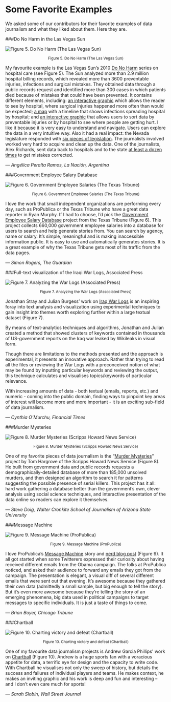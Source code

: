 # Some Favorite Examples

We asked some of our contributors for their favorite examples of data journalism and what they liked about them. Here they are.

###Do No Harm in the Las Vegas Sun



![](http://datajournalismhandbook.org/1.0/en/figs/incoming/01-GG.png "Figure 5. Do No Harm (The Las Vegas Sun)")

<center><small>Figure 5. Do No Harm (The Las Vegas Sun)</small></center>

My favourite example is the Las Vegas Sun’s 2010 [Do No Harm](http://www.lasvegassun.com/hospital-care/) series on hospital care (see Figure 5). The Sun analyzed more than 2.9 million hospital billing records, which revealed more than 3600 preventable injuries, infections and surgical mistakes. They obtained data through a public records request and identified more than 300 cases in which patients died because of mistakes that could have been prevented. It contains different elements, including: [an interactive graphic](http://www.lasvegassun.com/hospital-care/surgical-injuries-interactive/) which allows the reader to see by hospital, where surgical injuries happened more often than would be expected; [a map](http://www.lasvegassun.com/hospital-care/infections-interactive/) with a timeline that shows infections spreading hospital by hospital; and [an interactive graphic](http://www.lasvegassun.com/hospital-care/events-chart/) that allows users to sort data by preventable injuries or by hospital to see where people are getting hurt. I like it because it is very easy to understand and navigate. Users can explore the data in a very intuitive way. Also it had a real impact: the Nevada legislature responded with [six pieces of legislation](http://www.lasvegassun.com/news/2011/apr/14/health-care-transparency-bills-pass-key-milestone-). The journalists involved worked very hard to acquire and clean up the data. One of the journalists, Alex Richards, sent data back to hospitals and to the state [at least a dozen times](http://www.poynter.org/latest-news/als-morning-meeting/128672/las-vegas-sun-pulitzer-finalists-explain-how-they-turned-data-into-web-gold/) to get mistakes corrected.

— *Angélica Peralta Ramos, La Nación, Argentina*

###Government Employee Salary Database

![](http://datajournalismhandbook.org/1.0/en/figs/incoming/01-FF.png "Figure 6. Government Employee Salaries (The Texas Tribune)")

<center><small>Figure 6. Government Employee Salaries (The Texas Tribune)</small></center>

I love the work that small independent organizations are performing every day, such as ProPublica or the Texas Tribune who have a great data reporter in Ryan Murphy. If I had to choose, I’d pick the [Government Employee Salary Database](http://www.texastribune.org/library/data/government-employee-salaries/) project from the Texas Tribune (Figure 6). This project collects 660,000 government employee salaries into a database for users to search and help generate stories from. You can search by agency, name or salary. It’s simple, meaningful and is making inaccessible information public. It is easy to use and automatically generates stories. It is a great example of why the Texas Tribune gets most of its traffic from the data pages.

— *Simon Rogers, The Guardian*

###Full-text visualization of the Iraqi War Logs, Associated Press

![](http://datajournalismhandbook.org/1.0/en/figs/incoming/01-YY.jpg "Figure 7. Analyzing the War Logs (Associated Press)")

<center><small>Figure 7. Analyzing the War Logs (Associated Press)</small></center>

Jonathan Stray and Julian Burgess’ work on [Iraq War Logs](http://jonathanstray.com/a-full-text-visualization-of-the-iraq-war-logs) is an inspiring foray into text analysis and visualization using experimental techniques to gain insight into themes worth exploring further within a large textual dataset (Figure 7).

By means of text-analytics techniques and algorithms, Jonathan and Julian created a method that showed clusters of keywords contained in thousands of US-government reports on the Iraq war leaked by Wikileaks in visual form.

Though there are limitations to the methods presented and the approach is experimental, it presents an innovative approach. Rather than trying to read all the files or reviewing the War Logs with a preconceived notion of what may be found by inputting particular keywords and reviewing the output, this technique calculates and visualises topics/keywords of particular relevance.

With increasing amounts of data - both textual (emails, reports, etc.) and numeric - coming into the public domain, finding ways to pinpoint key areas of interest will become more and more important - it is an exciting sub-field of data journalism.

— *Cynthia O’Murchu, Financial Times*

###Murder Mysteries

![](http://datajournalismhandbook.org/1.0/en/figs/incoming/01-XX.jpg "Figure 8. Murder Mysteries (Scripps Howard News Service)")

<center><small>Figure 8. Murder Mysteries (Scripps Howard News Service)</small></center>

One of my favorite pieces of data journalism is the “[Murder Mysteries](http://projects.scrippsnews.com/magazine/murder-mysteries/)” project by Tom Hargrove of the Scripps Howard News Service (Figure 8). He built from government data and public records requests a demographically-detailed database of more than 185,000 unsolved murders, and then designed an algorithm to search it for patterns suggesting the possible presence of serial killers. This project has it all: hard work gathering a database better than the government’s own, clever analysis using social science techniques, and interactive presentation of the data online so readers can explore it themselves.

— *Steve Doig, Walter Cronkite School of Journalism of Arizona State University*

###Message Machine

![](http://datajournalismhandbook.org/1.0/en/figs/incoming/01-HH.png "Figure 9. Message Machine (ProPublica)")

<center><small>Figure 9. Message Machine (ProPublica)</small></center>

I love ProPublica’s [Message Machine](http://www.propublica.org/special/message-machine-you-probably-dont-know-janet) story and [nerd blog post](http://www.propublica.org/nerds/item/when-are-190-emails-like-six-emails) (Figure 9). It all got started when some Twitterers expressed their curiosity about having received different emails from the Obama campaign. The folks at ProPublica noticed, and asked their audience to forward any emails they got from the campaign. The presentation is elegant, a visual diff of several different emails that were sent out that evening. It’s awesome because they gathered their own data (admittedly a small sample, but big enough to tell the story). But it’s even more awesome because they’re telling the story of an emerging phenomena, big data used in political campaigns to target messages to specific individuals. It is just a taste of things to come.

— *Brian Boyer, Chicago Tribune*

###Chartball

![](http://datajournalismhandbook.org/1.0/en/figs/incoming/01-JJ.png "Figure 10. Charting victory and defeat (Chartball)")

<center><small>Figure 10. Charting victory and defeat (Chartball)</small></center>

One of my favourite data journalism projects is Andrew Garcia Phillips' work on [Chartball](http://www.chartball.com/) (Figure 10). Andrew is a huge sports fan with a voracious appetite for data, a terrific eye for design and the capacity to write code. With Chartball he visualises not only the sweep of history, but details the success and failures of individual players and teams. He makes context, he makes an inviting graphic and his work is deep and fun and interesting – and I don’t even care much for sports!

— *Sarah Slobin, Wall Street Journal*

